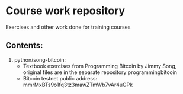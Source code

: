 # Course work repository
Exercises and other work done for training courses

## Contents:

1.  python/song-bitcoin:
    - Textbook exercises from Programming Bitcoin by Jimmy Song, original files are in the separate repository programmingbitcoin
    - Bitcoin testnet public address: mmrMxBTs9o1fq3tz3mawZTmWb7vAr4uGPk
